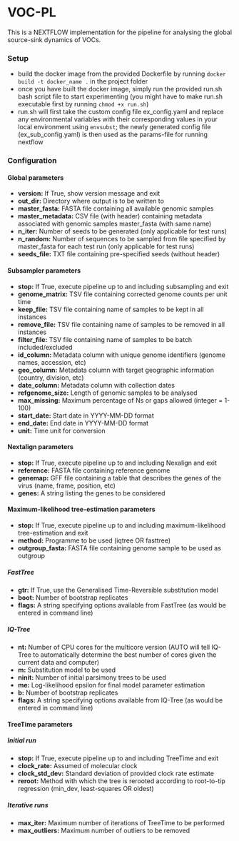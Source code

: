 # VOC-PL
This is a NEXTFLOW implementation for the pipeline for analysing the global source-sink dynamics of VOCs.

### Setup
- build the docker image from the provided Dockerfile by running ```docker build -t docker_name .``` in the project folder
- once you have built the docker image, simply run the provided run.sh bash script file to start experimenting (you might have to make run.sh executable first by running ```chmod +x run.sh```)
- run.sh will first take the custom config file ex_config.yaml and replace any environmental variables with their corresponding values in your local environment using ```envsubst```; the newly generated config file (ex_sub_config.yaml) is then used as the params-file for running nextflow

### Configuration
#### Global parameters
- <strong>version:</strong> If True, show version message and exit
- <strong>out_dir:</strong> Directory where output is to be written to
- <strong>master_fasta:</strong> FASTA file containing all available genomic samples
- <strong>master_metadata:</strong> CSV file (with header) containing metadata associated with genomic samples master_fasta (with same name)
- <strong>n_iter:</strong> Number of seeds to be generated (only applicable for test runs)
- <strong>n_random:</strong> Number of sequences to be sampled from file specified by master_fasta for each test run (only applicable for test runs)
- <strong>seeds_file:</strong> TXT file containing pre-specified seeds (without header)

#### Subsampler parameters
- <strong>stop:</strong> If True, execute pipeline up to and including subsampling and exit
- <strong>genome_matrix:</strong> TSV file containing corrected genome counts per unit time
- <strong>keep_file:</strong> TSV file containing name of samples to be kept in all instances
- <strong>remove_file:</strong> TSV file containing name of samples to be removed in all instances
- <strong>filter_file:</strong> TSV file containing name of samples to be batch included/excluded
- <strong>id_column:</strong> Metadata column with unique genome identifiers (genome names, accession, etc)
- <strong>geo_column:</strong> Metadata column with target geographic information (country, division, etc)
- <strong>date_column:</strong> Metadata column with collection dates
- <strong>refgenome_size:</strong> Length of genomic samples to be analysed
- <strong>max_missing:</strong> Maximum percentage of Ns or gaps allowed (integer = 1-100)
- <strong>start_date:</strong> Start date in YYYY-MM-DD format
- <strong>end_date:</strong> End date in YYYY-MM-DD format
- <strong>unit:</strong> Time unit for conversion

#### Nextalign parameters
- <strong>stop:</strong> If True, execute pipeline up to and including Nexalign and exit
- <strong>reference:</strong> FASTA file containing reference genome
- <strong>genemap:</strong> GFF file containing a table that describes the genes of the virus (name, frame, position, etc)
- <strong>genes:</strong> A string listing the genes to be considered

#### Maximum-likelihood tree-estimation parameters
- <strong>stop:</strong> If True, execute pipeline up to and including maximum-likelihood tree-estimation and exit
- <strong>method:</strong> Programme to be used (iqtree OR fasttree)
- <strong>outgroup_fasta:</strong> FASTA file containing genome sample to be used as outgroup
##### FastTree
- <strong>gtr:</strong> If True, use the Generalised Time-Reversible substitution model
- <strong>boot:</strong> Number of bootstrap replicates
- <strong>flags:</strong> A string specifying options available from FastTree (as would be entered in command line)
##### IQ-Tree
- <strong>nt:</strong> Number of CPU cores for the multicore version (AUTO will tell IQ-Tree to automatically determine the best number of cores given the current data and computer)
- <strong>m:</strong> Substitution model to be used
- <strong>ninit:</strong> Number of initial parsimony trees to be used
- <strong>me:</strong> Log-likelihood epsilon for final model parameter estimation
- <strong>b:</strong> Number of bootstrap replicates
- <strong>flags:</strong> A string specifying options available from IQ-Tree (as would be entered in command line)

#### TreeTime parameters
##### Initial run
- <strong>stop:</strong> If True, execute pipeline up to and including TreeTime and exit
- <strong>clock_rate:</strong> Assumed of molecular clock
- <strong>clock_std_dev:</strong> Standard deviation of provided clock rate estimate
- <strong>reroot:</strong> Method with which the tree is rerooted according to root-to-tip regression (min_dev, least-squares OR oldest)
##### Iterative runs
- <strong>max_iter:</strong> Maximum number of iterations of TreeTime to be performed
- <strong>max_outliers:</strong> Maximum number of outliers to be removed


